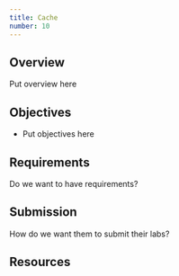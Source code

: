 ```yaml
---
title: Cache
number: 10
---
```



## Overview

Put overview here

## Objectives

- Put objectives here

## Requirements

Do we want to have requirements?

## Submission

How do we want them to submit their labs?


## Resources


